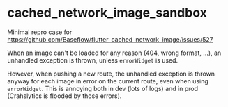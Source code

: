 # cached_network_image_sandbox

Minimal repro case for https://github.com/Baseflow/flutter_cached_network_image/issues/527

When an image can't be loaded for any reason (404, wrong format, ...), an unhandled exception is thrown, unless `errorWidget` is used.

However, when pushing a new route, the unhandled exception is thrown anyway for each image in error on the current route, even when using `errorWidget`. This is annoying both in dev (lots of logs) and in prod (Crahslytics is flooded by those errors).